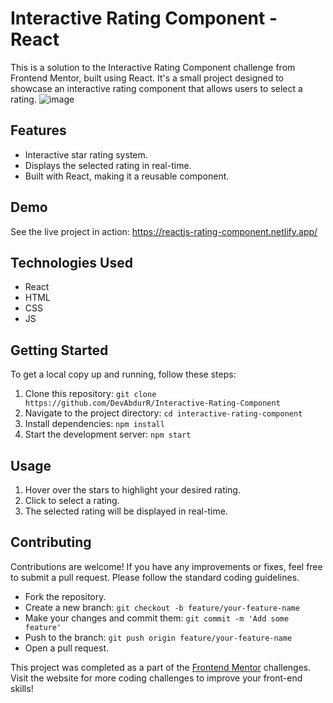 # Interactive Rating Component - React

This is a solution to the Interactive Rating Component challenge from Frontend Mentor, built using React. It's a small project designed to showcase an interactive rating component that allows users to select a rating.
![image](https://github.com/DevAbdurR/Interactive-Rating-Component/assets/112758727/99baa203-a320-4558-a0be-c5a61db67144)

## Features

- Interactive star rating system.
- Displays the selected rating in real-time.
- Built with React, making it a reusable component.

## Demo

See the live project in action: https://reactjs-rating-component.netlify.app/

## Technologies Used

- React
- HTML
- CSS
- JS

## Getting Started

To get a local copy up and running, follow these steps:

1. Clone this repository: `git clone https://github.com/DevAbdurR/Interactive-Rating-Component`
2. Navigate to the project directory: `cd interactive-rating-component`
3. Install dependencies: `npm install`
4. Start the development server: `npm start`

## Usage

1. Hover over the stars to highlight your desired rating.
2. Click to select a rating.
3. The selected rating will be displayed in real-time.

## Contributing

Contributions are welcome! If you have any improvements or fixes, feel free to submit a pull request. Please follow the standard coding guidelines.

- Fork the repository.
- Create a new branch: `git checkout -b feature/your-feature-name`
- Make your changes and commit them: `git commit -m 'Add some feature'`
- Push to the branch: `git push origin feature/your-feature-name`
- Open a pull request.



This project was completed as a part of the [Frontend Mentor](https://www.frontendmentor.io/) challenges. Visit the website for more coding challenges to improve your front-end skills!
